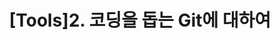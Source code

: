 ---
title:  "[Tools]2. 코딩을 돕는 Git에 대하여"
excerpt: ""

sort_key : 1
categories:
  - Tools
tags:
  - [Git]

toc: true
toc_sticky: true

date: 
last_modified_at: 2025-10-08
---
